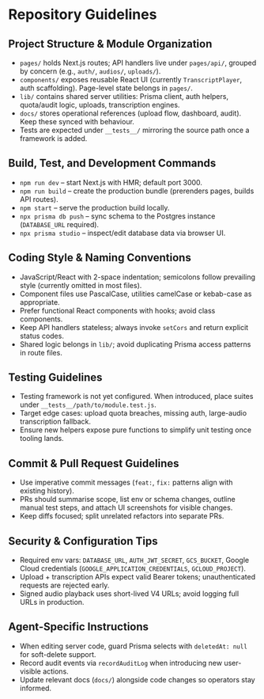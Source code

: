 # Repository Guidelines

## Project Structure & Module Organization
- `pages/` holds Next.js routes; API handlers live under `pages/api/`, grouped by concern (e.g., `auth/`, `audios/`, `uploads/`).
- `components/` exposes reusable React UI (currently `TranscriptPlayer`, auth scaffolding). Page-level state belongs in `pages/`.
- `lib/` contains shared server utilities: Prisma client, auth helpers, quota/audit logic, uploads, transcription engines.
- `docs/` stores operational references (upload flow, dashboard, audit). Keep these synced with behaviour.
- Tests are expected under `__tests__/` mirroring the source path once a framework is added.

## Build, Test, and Development Commands
- `npm run dev` – start Next.js with HMR; default port 3000.
- `npm run build` – create the production bundle (prerenders pages, builds API routes).
- `npm start` – serve the production build locally.
- `npx prisma db push` – sync schema to the Postgres instance (`DATABASE_URL` required).
- `npx prisma studio` – inspect/edit database data via browser UI.

## Coding Style & Naming Conventions
- JavaScript/React with 2-space indentation; semicolons follow prevailing style (currently omitted in most files).
- Component files use PascalCase, utilities camelCase or kebab-case as appropriate.
- Prefer functional React components with hooks; avoid class components.
- Keep API handlers stateless; always invoke `setCors` and return explicit status codes.
- Shared logic belongs in `lib/`; avoid duplicating Prisma access patterns in route files.

## Testing Guidelines
- Testing framework is not yet configured. When introduced, place suites under `__tests__/path/to/module.test.js`.
- Target edge cases: upload quota breaches, missing auth, large-audio transcription fallback.
- Ensure new helpers expose pure functions to simplify unit testing once tooling lands.

## Commit & Pull Request Guidelines
- Use imperative commit messages (`feat:`, `fix:` patterns align with existing history).
- PRs should summarise scope, list env or schema changes, outline manual test steps, and attach UI screenshots for visible changes.
- Keep diffs focused; split unrelated refactors into separate PRs.

## Security & Configuration Tips
- Required env vars: `DATABASE_URL`, `AUTH_JWT_SECRET`, `GCS_BUCKET`, Google Cloud credentials (`GOOGLE_APPLICATION_CREDENTIALS`, `GCLOUD_PROJECT`).
- Upload + transcription APIs expect valid Bearer tokens; unauthenticated requests are rejected early.
- Signed audio playback uses short-lived V4 URLs; avoid logging full URLs in production.

## Agent-Specific Instructions
- When editing server code, guard Prisma selects with `deletedAt: null` for soft-delete support.
- Record audit events via `recordAuditLog` when introducing new user-visible actions.
- Update relevant docs (`docs/`) alongside code changes so operators stay informed.
